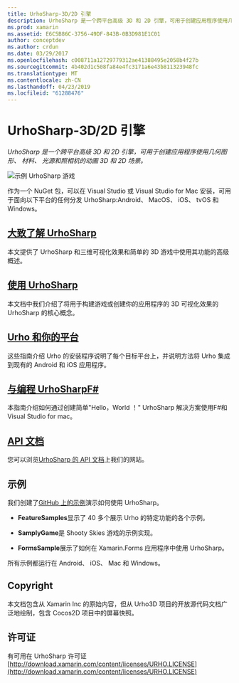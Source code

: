 ```yaml
---
title: UrhoSharp-3D/2D 引擎
description: UrhoSharp 是一个跨平台高级 3D 和 2D 引擎，可用于创建应用程序使用几何图形、 材料、 光源和照相机的动画 3D 和 2D 场景。
ms.prod: xamarin
ms.assetid: E6C5B86C-3756-49DF-843B-0B3D981E1C01
author: conceptdev
ms.author: crdun
ms.date: 03/29/2017
ms.openlocfilehash: c008711a12729779312ae41388495e2058b4f27b
ms.sourcegitcommit: 4b402d1c508fa84e4fc3171a6e43b811323948fc
ms.translationtype: MT
ms.contentlocale: zh-CN
ms.lasthandoff: 04/23/2019
ms.locfileid: "61288476"
---
```

# <a name="urhosharp---3d2d-engine"></a>UrhoSharp-3D/2D 引擎

_UrhoSharp 是一个跨平台高级 3D 和 2D 引擎，可用于创建应用程序使用几何图形、 材料、 光源和照相机的动画 3D 和 2D 场景。_

![示例 UrhoSharp 游戏](images/video.gif)

作为一个 NuGet 包，可以在 Visual Studio 或 Visual Studio for Mac 安装，可用于面向以下平台的任何分发 UrhoSharp:Android、 MacOS、 iOS、 tvOS 和 Windows。

## <a name="an-introduction-to-urhosharpgraphics-gamesurhosharpintroductionmd"></a>[大致了解 UrhoSharp](~/graphics-games/urhosharp/introduction.md)

本文提供了 UrhoSharp 和三维可视化效果和简单的 3D 游戏中使用其功能的高级概述。

## <a name="using-urhosharpgraphics-gamesurhosharpusingmd"></a>[使用 UrhoSharp](~/graphics-games/urhosharp/using.md)

本文档中我们介绍了将用于构建游戏或创建你的应用程序的 3D 可视化效果的 UrhoSharp 的核心概念。

## <a name="urho-and-your-platformgraphics-gamesurhosharpplatformindexmd"></a>[Urho 和你的平台](~/graphics-games/urhosharp/platform/index.md)

这些指南介绍 Urho 的安装程序说明了每个目标平台上，并说明方法将 Urho 集成到现有的 Android 和 iOS 应用程序。

## <a name="programming-urhosharp-with-fgraphics-gamesurhosharpfsharpmd"></a>[与编程 UrhoSharpF#](~/graphics-games/urhosharp/fsharp.md)

本指南介绍如何通过创建简单"Hello，World ！" UrhoSharp 解决方案使用F#和 Visual Studio for mac。

## <a name="api-documentationhttpsdeveloperxamarincomapirooturho"></a>[API 文档](https://developer.xamarin.com/api/root/Urho/)

您可以浏览[UrhoSharp 的 API 文档](https://developer.xamarin.com/api/root/Urho/)上我们的网站。

## <a name="samples"></a>示例

我们创建了[GitHub 上的示例](https://github.com/xamarin/urho-samples)演示如何使用 UrhoSharp。

- **FeatureSamples**显示了 40 多个展示 Urho 的特定功能的各个示例。

- **SamplyGame**是 Shooty Skies 游戏的示例实现。

- **FormsSample**展示了如何在 Xamarin.Forms 应用程序中使用 UrhoSharp。

所有示例都运行在 Android、 iOS、 Mac 和 Windows。

## <a name="copyright"></a>Copyright

本文档包含从 Xamarin Inc 的原始内容，但从 Urho3D 项目的开放源代码文档广泛地绘制，包含 Cocos2D 项目中的屏幕快照。

## <a name="license"></a>许可证

有可用在 UrhoSharp 许可证 [http://download.xamarin.com/content/licenses/URHO.LICENSE](http://download.xamarin.com/content/licenses/URHO.LICENSE)

